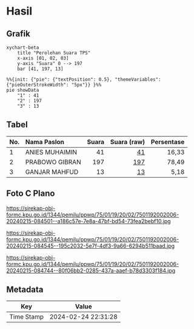 # Hasil

## Grafik

```mermaid
xychart-beta
    title "Perolehan Suara TPS"
    x-axis [01, 02, 03]
    y-axis "Suara" 0 --> 197
    bar [41, 197, 13]
```

```mermaid
%%{init: {"pie": {"textPosition": 0.5}, "themeVariables": {"pieOuterStrokeWidth": "5px"}} }%%
pie showData
    "1" : 41
    "2" : 197
    "3" : 13
```

## Tabel

| No. | Nama Paslon    | Suara | Suara (raw) | Persentase |
|:--- |:-------------- | -----:| -----------:| ----------:|
| 1   | ANIES MUHAIMIN | 41    | [41][p-1]   | 16,33      |
| 2   | PRABOWO GIBRAN | 197   | [197][p-2]  | 78,49      |
| 3   | GANJAR MAHFUD  | 13    | [13][p-3]   | 5,18       |


[p-1]: https://github.com/gigit-pemilu/pemilu-2024-75-gorontalo/blob/main/pilpres/hitung-suara/sub/75-gorontalo/sub/01-gorontalo/sub/19-tabongo/sub/2002-tabongo-barat/sub/006-tps/sub/paslon-1.txt
[p-2]: https://github.com/gigit-pemilu/pemilu-2024-75-gorontalo/blob/main/pilpres/hitung-suara/sub/75-gorontalo/sub/01-gorontalo/sub/19-tabongo/sub/2002-tabongo-barat/sub/006-tps/sub/paslon-2.txt
[p-3]: https://github.com/gigit-pemilu/pemilu-2024-75-gorontalo/blob/main/pilpres/hitung-suara/sub/75-gorontalo/sub/01-gorontalo/sub/19-tabongo/sub/2002-tabongo-barat/sub/006-tps/sub/paslon-3.txt

## Foto C Plano

https://sirekap-obj-formc.kpu.go.id/1344/pemilu/ppwp/75/01/19/20/02/7501192002006-20240215-084501--a186c57e-7e8a-47bf-bd54-73fea2bebf10.jpg

https://sirekap-obj-formc.kpu.go.id/1344/pemilu/ppwp/75/01/19/20/02/7501192002006-20240215-084545--195c2032-5e7f-4df3-9a66-6294b511baad.jpg

https://sirekap-obj-formc.kpu.go.id/1344/pemilu/ppwp/75/01/19/20/02/7501192002006-20240215-084744--80f06bb2-0285-437a-aaef-b78d3303f184.jpg


## Metadata

| Key        | Value               |
| ---------- | ------------------- |
| Time Stamp | 2024-02-24 22:31:28 |



